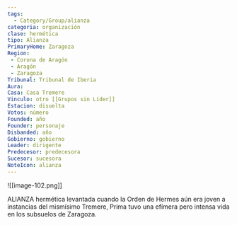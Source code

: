 ```yaml
---
tags:
  - Category/Group/alianza
categoria: organización
clase: hermética
tipo: Alianza
PrimaryHome: Zaragoza 
Region:
 - Corona de Aragón 
 - Aragón 
 - Zaragoza 
Tribunal: Tribunal de Iberia 
Aura: 
Casa: Casa Tremere 
Vinculo: otro [[Grupos sin Líder]]
Estacion: disuelta 
Votos: número
Founded: año
Founder: personaje
Disbanded: año
Gobierno: gobierno
Leader: dirigente
Predecesor: predecesora
Sucesor: sucesora
NoteIcon: alianza
---
```

![[image-102.png]] 
 <section class="wa-section main-content"><p><span class="dropcap">A</span>LIANZA hermética levantada cuando la <span class="article-link article-explorer-link entity-link wa-link" data-article-privacy="public" data-article-id="84d6f542-1f90-406c-b123-0d1f80c1fc0c" data-template-type="organization" data-article="84d6f542-1f90-406c-b123-0d1f80c1fc0c">Orden de Hermes</span> aún era joven a instancias del mismísimo <span class="article-link article-explorer-link entity-link wa-link" data-article-privacy="public" data-article-id="b2be9003-11de-4c6f-b3a6-e4ca0f09239c" data-template-type="person" data-article="b2be9003-11de-4c6f-b3a6-e4ca0f09239c">Tremere</span>, Prima tuvo una efímera pero intensa vida en los subsuelos de <span data-article-privacy="private" data-article-id="c007a6e5-30f6-4291-80b3-f2310a823075" data-template-type="settlement" class="private-article article-unlinked entity-link wa-link">Zaragoza</span>.
</p><div id="0e6e54ad4f35fec89ae0a6f29840ddaf" class="visibility-toggler image-thumb-container user-css-image-thumbnail position-relative padding-10 "><img src="https://worldanvil.com/uploads/images/3133c17359741d6dbb6ae090323977f6.png" alt title="prima la alianza.png" /></div>




